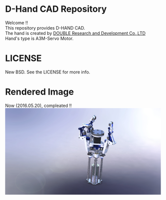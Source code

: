 # D-Hand CAD Repository

Welcome !!  
This repository provides D-HAND CAD.  
The hand is created by [DOUBLE Research and Development Co.,LTD](http://www.j-d.co.jp/dhand/dhand_top.html)  
Hand's type is A3M-Servo Motor.  

# LICENSE
New BSD.
See the LICENSE for more info.

# Rendered Image
Now (2016.05.20), compleated !! 
![rendered_img](img/rendered.JPG)
